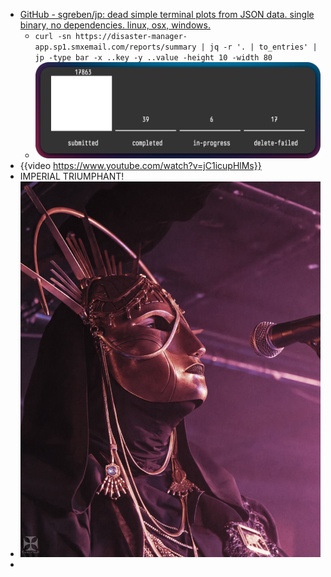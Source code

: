- [GitHub - sgreben/jp: dead simple terminal plots from JSON data. single binary, no dependencies. linux, osx, windows.](https://github.com/sgreben/jp)
	- `curl -sn https://disaster-manager-app.sp1.smxemail.com/reports/summary | jq -r '. | to_entries' | jp -type bar -x ..key -y ..value -height 10 -width 80`
	- ![SCR-20250613-nfcz.png](../assets/SCR-20250613-nfcz_1749783201520_0.png)
- {{video https://www.youtube.com/watch?v=jC1icupHlMs}}
- IMPERIAL TRIUMPHANT!
- ![2025.06 Imperial Triumphant - DSCH1511_DxO.jpg](../assets/2025.06_Imperial_Triumphant_-_DSCH1511_DxO_1750406740237_0.jpg)
-